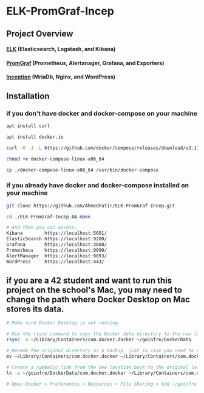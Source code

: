 
# ELK-PromGraf-Incep

## Project Overview
#### [ELK](https://github.com/AhmedFatir/ELK-Stack) (Elasticsearch, Logstash, and Kibana)
#### [PromGraf](https://github.com/AhmedFatir/Prom-Garfana) (Prometheus, Alertanager, Grafana, and Exporters)
#### [Inception](https://github.com/AhmedFatir/inception) (MriaDb, Nginx, and WordPress)

## Installation

### if you don't have docker and docker-compose on your machine
```bash
apt install curl

apt install docker.io

curl -O -J -L https://github.com/docker/compose/releases/download/v2.11.2/docker-compose-linux-x86_64

chmod +x docker-compose-linux-x86_64

cp ./docker-compose-linux-x86_64 /usr/bin/docker-compose
```

### if you already have docker and docker-compose installed on your machine
```bash
git clone https://github.com/AhmedFatir/ELK-PromGraf-Incep.git

cd ./ELK-PromGraf-Incep && make

# And then you can access:
Kibana        https://localhost:5601/
ElasticSearch https://localhost:9200/
Grafana       https://localhost:3000/
Prometheus    https://localhost:9090/
AlertManager  https://localhost:9093/
WordPress     https://localhost:443/
```
## if you are a 42 student and want to run this project on the school's Mac, you may need to change the path where Docker Desktop on Mac stores its data.
```bash
# Make sure Docker Desktop is not running.

# Use the rsync command to copy the Docker data directory to the new location.
rsync -a ~/Library/Containers/com.docker.docker ~/goinfre/DockerData

# Rename the original directory as a backup, just in case you need to revert(optional).
mv ~/Library/Containers/com.docker.docker ~/Library/Containers/com.docker.docker.backup

# Create a symbolic link from the new location back to the original location.
ln -s ~/goinfre/DockerData/com.docker.docker ~/Library/Containers/com.docker.docker

# Open Docker > Preferences > Resources > File Sharing > Add ~/goinfre to Shared Paths.
```
